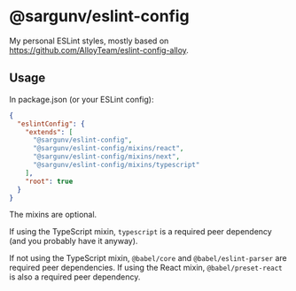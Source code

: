 # @sargunv/eslint-config

My personal ESLint styles, mostly based on
https://github.com/AlloyTeam/eslint-config-alloy.

## Usage

In package.json (or your ESLint config):

```json
{
  "eslintConfig": {
    "extends": [
      "@sargunv/eslint-config",
      "@sargunv/eslint-config/mixins/react",
      "@sargunv/eslint-config/mixins/next",
      "@sargunv/eslint-config/mixins/typescript"
    ],
    "root": true
  }
}
```

The mixins are optional.

If using the TypeScript mixin, `typescript` is a required peer dependency (and
you probably have it anyway).

If not using the TypeScript mixin, `@babel/core` and `@babel/eslint-parser` are
required peer dependencies. If using the React mixin, `@babel/preset-react` is
also a required peer dependency.
